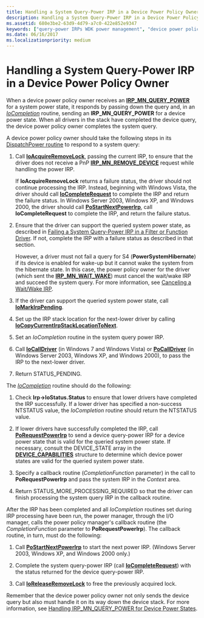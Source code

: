 ```yaml
---
title: Handling a System Query-Power IRP in a Device Power Policy Owner
description: Handling a System Query-Power IRP in a Device Power Policy Owner
ms.assetid: 680e3be2-63d9-4d79-a7c0-422e852e9347
keywords: ["query-power IRPs WDK power management", "device power policy owners WDK kernel"]
ms.date: 06/16/2017
ms.localizationpriority: medium
---
```


# Handling a System Query-Power IRP in a Device Power Policy Owner





When a device power policy owner receives an [**IRP\_MN\_QUERY\_POWER**](https://docs.microsoft.com/windows-hardware/drivers/kernel/irp-mn-query-power) for a system power state, it responds by passing down the query and, in an [*IoCompletion*](https://docs.microsoft.com/windows-hardware/drivers/ddi/wdm/nc-wdm-io_completion_routine) routine, sending an **IRP\_MN\_QUERY\_POWER** for a device power state. When all drivers in the stack have completed the device query, the device power policy owner completes the system query.

A device power policy owner should take the following steps in its [DispatchPower routine](dispatchpower-routines.md) to respond to a system query:

1.  Call [**IoAcquireRemoveLock**](https://docs.microsoft.com/windows-hardware/drivers/ddi/wdm/nf-wdm-ioacquireremovelock), passing the current IRP, to ensure that the driver does not receive a PnP [**IRP\_MN\_REMOVE\_DEVICE**](https://docs.microsoft.com/windows-hardware/drivers/kernel/irp-mn-remove-device) request while handling the power IRP.

    If **IoAcquireRemoveLock** returns a failure status, the driver should not continue processing the IRP. Instead, beginning with Windows Vista, the driver should call [**IoCompleteRequest**](https://docs.microsoft.com/windows-hardware/drivers/ddi/wdm/nf-wdm-iocompleterequest) to complete the IRP and return the failure status. In Windows Server 2003, Windows XP, and Windows 2000, the driver should call [**PoStartNextPowerIrp**](https://docs.microsoft.com/windows-hardware/drivers/ddi/ntifs/nf-ntifs-postartnextpowerirp), call **IoCompleteRequest** to complete the IRP, and return the failure status.

2.  Ensure that the driver can support the queried system power state, as described in [Failing a System Query-Power IRP in a Filter or Function Driver](failing-a-system-query-power-irp-in-a-filter-or-function-driver.md). If not, complete the IRP with a failure status as described in that section.

    However, a driver must not fail a query for S4 (**PowerSystemHibernate**) if its device is enabled for wake-up but it cannot wake the system from the hibernate state. In this case, the power policy owner for the driver (which sent the [**IRP\_MN\_WAIT\_WAKE**](https://docs.microsoft.com/windows-hardware/drivers/kernel/irp-mn-wait-wake)) must cancel the wait/wake IRP and succeed the system query. For more information, see [Canceling a Wait/Wake IRP](canceling-a-wait-wake-irp.md).

3.  If the driver can support the queried system power state, call [**IoMarkIrpPending**](https://docs.microsoft.com/windows-hardware/drivers/ddi/wdm/nf-wdm-iomarkirppending).

4.  Set up the IRP stack location for the next-lower driver by calling [**IoCopyCurrentIrpStackLocationToNext**](https://docs.microsoft.com/windows-hardware/drivers/ddi/wdm/nf-wdm-iocopycurrentirpstacklocationtonext).

5.  Set an *IoCompletion* routine in the system query power IRP.

6.  Call [**IoCallDriver**](https://docs.microsoft.com/windows-hardware/drivers/ddi/wdm/nf-wdm-iocalldriver) (in Windows 7 and Windows Vista) or [**PoCallDriver**](https://docs.microsoft.com/windows-hardware/drivers/ddi/ntifs/nf-ntifs-pocalldriver) (in Windows Server 2003, Windows XP, and Windows 2000), to pass the IRP to the next-lower driver.

7.  Return STATUS\_PENDING.

The [*IoCompletion*](https://docs.microsoft.com/windows-hardware/drivers/ddi/wdm/nc-wdm-io_completion_routine) routine should do the following:

1.  Check **Irp-&gt;IoStatus.Status** to ensure that lower drivers have completed the IRP successfully. If a lower driver has specified a non-success NTSTATUS value, the *IoCompletion* routine should return the NTSTATUS value.

2.  If lower drivers have successfully completed the IRP, call [**PoRequestPowerIrp**](https://docs.microsoft.com/windows-hardware/drivers/ddi/wdm/nf-wdm-porequestpowerirp) to send a device query-power IRP for a device power state that is valid for the queried system power state. If necessary, consult the DEVICE\_STATE array in the [**DEVICE\_CAPABILITIES**](https://docs.microsoft.com/windows-hardware/drivers/ddi/wdm/ns-wdm-_device_capabilities) structure to determine which device power states are valid for the queried system power state.

3.  Specify a callback routine (*CompletionFunction* parameter) in the call to **PoRequestPowerIrp** and pass the system IRP in the *Context* area.

4.  Return STATUS\_MORE\_PROCESSING\_REQUIRED so that the driver can finish processing the system query IRP in the callback routine.

After the IRP has been completed and all *IoCompletion* routines set during IRP processing have been run, the power manager, through the I/O manager, calls the power policy manager's callback routine (the *CompletionFunction* parameter to **PoRequestPowerIrp**). The callback routine, in turn, must do the following:

1.  Call [**PoStartNextPowerIrp**](https://docs.microsoft.com/windows-hardware/drivers/ddi/ntifs/nf-ntifs-postartnextpowerirp) to start the next power IRP. (Windows Server 2003, Windows XP, and Windows 2000 only.)

2.  Complete the system query-power IRP (call [**IoCompleteRequest**](https://docs.microsoft.com/windows-hardware/drivers/ddi/wdm/nf-wdm-iocompleterequest)) with the status returned for the device query-power IRP.

3.  Call [**IoReleaseRemoveLock**](https://docs.microsoft.com/windows-hardware/drivers/ddi/wdm/nf-wdm-ioreleaseremovelock) to free the previously acquired lock.

Remember that the device power policy owner not only sends the device query but also must handle it on its way down the device stack. For more information, see [Handling IRP\_MN\_QUERY\_POWER for Device Power States](handling-irp-mn-query-power-for-device-power-states.md).

 

 




